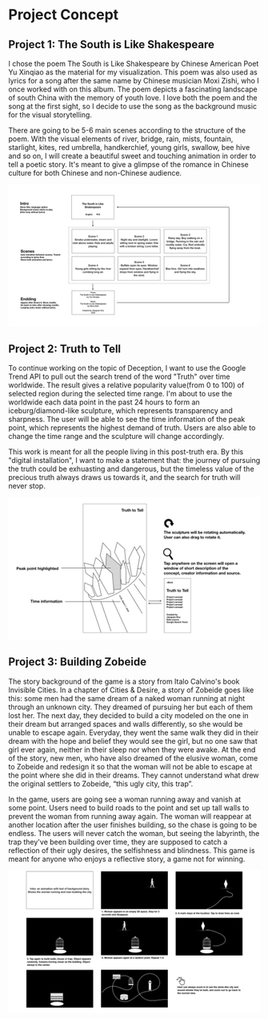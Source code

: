 # Project Concept
## Project 1: The South is Like Shakespeare
I chose the poem The South is Like Shakespeare by Chinese American Poet Yu Xinqiao as the material for my visualization. This poem was also used as lyrics for a song after the same name by Chinese musician Moxi Zishi, who I once worked with on this album. The poem depicts a fascinating landscape of south China with the memory of youth love. I love both the poem and the song at the first sight, so I decide to use the song as the background music for the visual storytelling.

There are going to be 5-6 main scenes according to the structure of the poem. With the visual elements of river, bridge, rain, mists, fountain, starlight, kites, red umbrella, handkerchief, young girls, swallow, bee hive and so on, I will create a beautiful sweet and touching animation in order to tell a poetic story. It's meant to give a glimpse of the romance in Chinese culture for both Chinese and non-Chinese audience.  

![p1](/img/ProjectConcept/p1.jpeg)

## Project 2: Truth to Tell
To continue working on the topic of Deception, I want to use the Google Trend API to pull out the search trend of the word "Truth" over time worldwide. The result gives a relative popularity value(from 0 to 100) of selected region during the selected time range. I'm about to use the worldwide each data point in the past 24 hours to form an iceburg/diamond-like sculpture, which represents transparency and sharpness. The user will be able to see the time information of the peak point, which represents the highest demand of truth. Users are also able to change the time range and the sculpture will change accordingly. 

This work is meant for all the people living in this post-truth era. By this "digital installation", I want to make a statement that: the journey of pursuing the truth could be exhuasting and dangerous, but the timeless value of the precious truth always draws us towards it, and the search for truth will never stop.

![p2](/img/ProjectConcept/p2.jpeg)


## Project 3: Building Zobeide
The story background of the game is a story from Italo Calvino's book Invisible Cities. In a chapter of Cities & Desire, a story of Zobeide goes like this: some men had the same dream of a naked woman running at night through an unknown city. They dreamed of pursuing her but each of them lost her. The next day, they decided to build a city modeled on the one in their dream but arranged spaces and walls differently, so she would be unable to escape again. Everyday, they went the same walk they did in their dream with the hope and belief they would see the girl, but no one saw that girl ever again, neither in their sleep nor when they were awake. At the end of the story, new men, who have also dreamed of the elusive woman, come to Zobeide and redesign it so that the woman will not be able to escape at the point where she did in their dreams. They cannot understand what drew the original settlers to Zobeide, “this ugly city, this trap”. 

In the game, users are going see a woman running away and vanish at some point. Users need to build roads to the point and set up tall walls to prevent the woman from running away again. The woman will reappear at another location after the user finishes building, so the chase is going to be endless. The users will never catch the woman, but seeing the labyrinth, the trap they've been building over time, they are supposed to catch a reflection of their ugly desires, the selfishness and blindness. This game is meant for anyone who enjoys a reflective story, a game not for winning.

![p3](/img/ProjectConcept/p3.jpeg)
